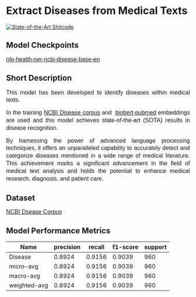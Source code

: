 # Extract Diseases from Medical Texts
[![State-of-the-Art Shitcode](https://img.shields.io/badge/Ranked_#2-Named_Entity_Recognition_(NER)_on_NCBI-blue)](https://paperswithcode.com/sota/named-entity-recognition-ner-on-ncbi-disease)

## Model Checkpoints
<p><span style="font-family: &quot;IBM Plex Sans&quot;, sans-serif; font-size: 16px;"><a href="https://huggingface.co/aimped/nlp-health-ner-ncbi-disease-base-en">nlp-health-ner-ncbi-disease-base-en</a></span></p>

## Short Description
<p style="line-height: 1.3; text-align: justify;"><span style="font-family: &quot;IBM Plex Sans&quot;, sans-serif; font-size: 16px;">This model has been developed to identify diseases within medical texts. </span></p>
<p style="line-height: 1.3; text-align: justify;"><span style="font-family: &quot;IBM Plex Sans&quot;, sans-serif; font-size: 16px;">In the training&nbsp;<a href="https://www.ncbi.nlm.nih.gov/CBBresearch/Dogan/DISEASE/disclaimer.html">NCBI Disease corpus</a> and&nbsp; <a href="https://github.com/dmis-lab/biobert">biobert-pubmed</a> embeddings are used and this model achieves state-of-the-art (SOTA) results in disease recognition. </span></p>
<p style="line-height: 1.3; text-align: justify;"><span style="font-family: &quot;IBM Plex Sans&quot;, sans-serif; font-size: 16px;">By harnessing the power of advanced language processing techniques, it offers an unparalleled capability to accurately detect and categorize diseases mentioned in a wide range of medical literature. This achievement marks a significant advancement in the field of medical text analysis and holds the potential to enhance medical research, diagnosis, and patient care.</span></p>

## Dataset
<p><a href="https://www.ncbi.nlm.nih.gov/CBBresearch/Dogan/DISEASE/disclaimer.html" style="font-size: 16px; font-family: &quot;IBM Plex Sans&quot;, sans-serif;">NCBI Dsease Corpus</a></p>

## Model Performance Metrics
| Name         | precision | recall | f1-score | support |
|--------------|-----------|--------|----------|---------|
| Disease      | 0.8924    | 0.9156 | 0.9039   | 960     |
| micro-avg    | 0.8924    | 0.9156 | 0.9039   | 960     |
| macro-avg    | 0.8924    | 0.9156 | 0.9039   | 960     |
| weighted-avg | 0.8924    | 0.9156 | 0.9039   | 960     |